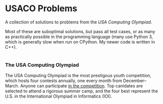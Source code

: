 # USACO Problems
A collection of solutions to problems from the _USA Computing Olympiad_. <br>

Most of these are suboptimal solutions, but pass all test cases, or as many as practically possible in the programming language (many use Python 3, which is generally slow when run on CPython. My newer code is written in C++). <br>
<br>

### The USA Computing Olympiad
The USA Computing Olympiad is the most prestigous youth competition, which hosts four contests annually, one every month from December–March. Anyone can participate [in the competition](usaco.org). Top canidates are selected to attend a rigorous summer camp, and the four best represent the U.S. in the International Olympiad in Informatics (IOI).
